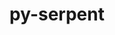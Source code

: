 ---
title: "py-serpent"
layout: cache
categories: [package, develop]
meta: {"versions": ["1.40"], "compilers": ["gcc@=11.4.0", "gcc@=9.4.0", "oneapi@=2023.2.0"], "oss": ["ubuntu20.04"], "platforms": ["linux"], "targets": ["neoverse_v1", "ppc64le", "x86_64_v3"], "stacks": ["e4s", "e4s-neoverse_v1", "e4s-oneapi", "e4s-power", "root"], "num_specs": 23, "num_specs_by_stack": {"root": 23, "e4s-neoverse_v1": 4, "e4s-power": 4, "e4s": 12, "e4s-oneapi": 3}}
spec_details: [{"hash": "i4czq7cbjfinrvpubtkkfbyipr4umqms", "compiler": "gcc@=11.4.0", "versions": ["1.40"], "os": "ubuntu20.04", "platform": "linux", "target": "neoverse_v1", "variants": ["build_system=python_pip"], "stacks": ["root", "e4s-neoverse_v1"], "size": "-", "tarball": "https://binaries.spack.io/develop/build_cache/linux-ubuntu20.04-neoverse_v1/gcc-11.4.0/py-serpent-1.40/linux-ubuntu20.04-neoverse_v1-gcc-11.4.0-py-serpent-1.40-i4czq7cbjfinrvpubtkkfbyipr4umqms.spack"}, {"hash": "hespcdyd66xlzuugc5uhleo4lyrndhmy", "compiler": "gcc@=11.4.0", "versions": ["1.40"], "os": "ubuntu20.04", "platform": "linux", "target": "neoverse_v1", "variants": ["build_system=python_pip"], "stacks": ["root", "e4s-neoverse_v1"], "size": "-", "tarball": "https://binaries.spack.io/develop/build_cache/linux-ubuntu20.04-neoverse_v1/gcc-11.4.0/py-serpent-1.40/linux-ubuntu20.04-neoverse_v1-gcc-11.4.0-py-serpent-1.40-hespcdyd66xlzuugc5uhleo4lyrndhmy.spack"}, {"hash": "byz5djzkfyp5o6isxkktyxe277uzoofl", "compiler": "gcc@=11.4.0", "versions": ["1.40"], "os": "ubuntu20.04", "platform": "linux", "target": "neoverse_v1", "variants": ["build_system=python_pip"], "stacks": ["root", "e4s-neoverse_v1"], "size": "-", "tarball": "https://binaries.spack.io/develop/build_cache/linux-ubuntu20.04-neoverse_v1/gcc-11.4.0/py-serpent-1.40/linux-ubuntu20.04-neoverse_v1-gcc-11.4.0-py-serpent-1.40-byz5djzkfyp5o6isxkktyxe277uzoofl.spack"}, {"hash": "5dqqlqd2vmbznfaueqtzh7civywb4ezl", "compiler": "gcc@=11.4.0", "versions": ["1.40"], "os": "ubuntu20.04", "platform": "linux", "target": "neoverse_v1", "variants": ["build_system=python_pip"], "stacks": ["root", "e4s-neoverse_v1"], "size": "-", "tarball": "https://binaries.spack.io/develop/build_cache/linux-ubuntu20.04-neoverse_v1/gcc-11.4.0/py-serpent-1.40/linux-ubuntu20.04-neoverse_v1-gcc-11.4.0-py-serpent-1.40-5dqqlqd2vmbznfaueqtzh7civywb4ezl.spack"}, {"hash": "m2f2cqrhw7ntjtyn7dcgvrrdyoptw2bo", "compiler": "gcc@=9.4.0", "versions": ["1.40"], "os": "ubuntu20.04", "platform": "linux", "target": "ppc64le", "variants": ["build_system=python_pip"], "stacks": ["root", "e4s-power"], "size": "-", "tarball": "https://binaries.spack.io/develop/build_cache/linux-ubuntu20.04-ppc64le/gcc-9.4.0/py-serpent-1.40/linux-ubuntu20.04-ppc64le-gcc-9.4.0-py-serpent-1.40-m2f2cqrhw7ntjtyn7dcgvrrdyoptw2bo.spack"}, {"hash": "g33h3exd4u2krve7tlva5qnakhy7bewu", "compiler": "gcc@=9.4.0", "versions": ["1.40"], "os": "ubuntu20.04", "platform": "linux", "target": "ppc64le", "variants": ["build_system=python_pip"], "stacks": ["root", "e4s-power"], "size": "-", "tarball": "https://binaries.spack.io/develop/build_cache/linux-ubuntu20.04-ppc64le/gcc-9.4.0/py-serpent-1.40/linux-ubuntu20.04-ppc64le-gcc-9.4.0-py-serpent-1.40-g33h3exd4u2krve7tlva5qnakhy7bewu.spack"}, {"hash": "h2yyrt2qz3xu7wibnq7vf4442ceg7zje", "compiler": "gcc@=9.4.0", "versions": ["1.40"], "os": "ubuntu20.04", "platform": "linux", "target": "ppc64le", "variants": ["build_system=python_pip"], "stacks": ["root", "e4s-power"], "size": "-", "tarball": "https://binaries.spack.io/develop/build_cache/linux-ubuntu20.04-ppc64le/gcc-9.4.0/py-serpent-1.40/linux-ubuntu20.04-ppc64le-gcc-9.4.0-py-serpent-1.40-h2yyrt2qz3xu7wibnq7vf4442ceg7zje.spack"}, {"hash": "hlt24pmavgs3m2ide6eg3e6poztsguiy", "compiler": "gcc@=9.4.0", "versions": ["1.40"], "os": "ubuntu20.04", "platform": "linux", "target": "ppc64le", "variants": ["build_system=python_pip"], "stacks": ["root", "e4s-power"], "size": "-", "tarball": "https://binaries.spack.io/develop/build_cache/linux-ubuntu20.04-ppc64le/gcc-9.4.0/py-serpent-1.40/linux-ubuntu20.04-ppc64le-gcc-9.4.0-py-serpent-1.40-hlt24pmavgs3m2ide6eg3e6poztsguiy.spack"}, {"hash": "psgctpaz4srvw76l5sealcmhmjwoagfe", "compiler": "gcc@=11.4.0", "versions": ["1.40"], "os": "ubuntu20.04", "platform": "linux", "target": "x86_64_v3", "variants": ["build_system=python_pip"], "stacks": ["root", "e4s"], "size": "-", "tarball": "https://binaries.spack.io/develop/build_cache/linux-ubuntu20.04-x86_64_v3/gcc-11.4.0/py-serpent-1.40/linux-ubuntu20.04-x86_64_v3-gcc-11.4.0-py-serpent-1.40-psgctpaz4srvw76l5sealcmhmjwoagfe.spack"}, {"hash": "himvqovidz3dn6jid2pwfr2p7sx3hq2b", "compiler": "gcc@=11.4.0", "versions": ["1.40"], "os": "ubuntu20.04", "platform": "linux", "target": "x86_64_v3", "variants": ["build_system=python_pip"], "stacks": ["root", "e4s"], "size": "-", "tarball": "https://binaries.spack.io/develop/build_cache/linux-ubuntu20.04-x86_64_v3/gcc-11.4.0/py-serpent-1.40/linux-ubuntu20.04-x86_64_v3-gcc-11.4.0-py-serpent-1.40-himvqovidz3dn6jid2pwfr2p7sx3hq2b.spack"}, {"hash": "2ocoppppbz7zfdlfyov4ohp5lncgh4hi", "compiler": "gcc@=11.4.0", "versions": ["1.40"], "os": "ubuntu20.04", "platform": "linux", "target": "x86_64_v3", "variants": ["build_system=python_pip"], "stacks": ["root", "e4s"], "size": "-", "tarball": "https://binaries.spack.io/develop/build_cache/linux-ubuntu20.04-x86_64_v3/gcc-11.4.0/py-serpent-1.40/linux-ubuntu20.04-x86_64_v3-gcc-11.4.0-py-serpent-1.40-2ocoppppbz7zfdlfyov4ohp5lncgh4hi.spack"}, {"hash": "agnumbbvwyos6hf4tkmz4jaksj7vowkk", "compiler": "gcc@=11.4.0", "versions": ["1.40"], "os": "ubuntu20.04", "platform": "linux", "target": "x86_64_v3", "variants": ["build_system=python_pip"], "stacks": ["root", "e4s"], "size": "-", "tarball": "https://binaries.spack.io/develop/build_cache/linux-ubuntu20.04-x86_64_v3/gcc-11.4.0/py-serpent-1.40/linux-ubuntu20.04-x86_64_v3-gcc-11.4.0-py-serpent-1.40-agnumbbvwyos6hf4tkmz4jaksj7vowkk.spack"}, {"hash": "7jp2faammfyrym7ttugataax7pn3n3km", "compiler": "gcc@=11.4.0", "versions": ["1.40"], "os": "ubuntu20.04", "platform": "linux", "target": "x86_64_v3", "variants": ["build_system=python_pip"], "stacks": ["root", "e4s"], "size": "-", "tarball": "https://binaries.spack.io/develop/build_cache/linux-ubuntu20.04-x86_64_v3/gcc-11.4.0/py-serpent-1.40/linux-ubuntu20.04-x86_64_v3-gcc-11.4.0-py-serpent-1.40-7jp2faammfyrym7ttugataax7pn3n3km.spack"}, {"hash": "wfnuefebwmlpteklnskszoltk4ni4amk", "compiler": "gcc@=11.4.0", "versions": ["1.40"], "os": "ubuntu20.04", "platform": "linux", "target": "x86_64_v3", "variants": ["build_system=python_pip"], "stacks": ["root", "e4s"], "size": "-", "tarball": "https://binaries.spack.io/develop/build_cache/linux-ubuntu20.04-x86_64_v3/gcc-11.4.0/py-serpent-1.40/linux-ubuntu20.04-x86_64_v3-gcc-11.4.0-py-serpent-1.40-wfnuefebwmlpteklnskszoltk4ni4amk.spack"}, {"hash": "3mw45cfjup2ezeydv2rugjxlhpcesawm", "compiler": "gcc@=11.4.0", "versions": ["1.40"], "os": "ubuntu20.04", "platform": "linux", "target": "x86_64_v3", "variants": ["build_system=python_pip"], "stacks": ["root", "e4s"], "size": "-", "tarball": "https://binaries.spack.io/develop/build_cache/linux-ubuntu20.04-x86_64_v3/gcc-11.4.0/py-serpent-1.40/linux-ubuntu20.04-x86_64_v3-gcc-11.4.0-py-serpent-1.40-3mw45cfjup2ezeydv2rugjxlhpcesawm.spack"}, {"hash": "exdeu7sbnuom3i2m6bxjvqilypzyamsl", "compiler": "gcc@=11.4.0", "versions": ["1.40"], "os": "ubuntu20.04", "platform": "linux", "target": "x86_64_v3", "variants": ["build_system=python_pip"], "stacks": ["root", "e4s"], "size": "-", "tarball": "https://binaries.spack.io/develop/build_cache/linux-ubuntu20.04-x86_64_v3/gcc-11.4.0/py-serpent-1.40/linux-ubuntu20.04-x86_64_v3-gcc-11.4.0-py-serpent-1.40-exdeu7sbnuom3i2m6bxjvqilypzyamsl.spack"}, {"hash": "lenmhdrulmtzjnf6cyj3nszvfj74pkim", "compiler": "gcc@=11.4.0", "versions": ["1.40"], "os": "ubuntu20.04", "platform": "linux", "target": "x86_64_v3", "variants": ["build_system=python_pip"], "stacks": ["root", "e4s"], "size": "-", "tarball": "https://binaries.spack.io/develop/build_cache/linux-ubuntu20.04-x86_64_v3/gcc-11.4.0/py-serpent-1.40/linux-ubuntu20.04-x86_64_v3-gcc-11.4.0-py-serpent-1.40-lenmhdrulmtzjnf6cyj3nszvfj74pkim.spack"}, {"hash": "n3tafqezbydpczhxkkycivda3ksuowcy", "compiler": "gcc@=11.4.0", "versions": ["1.40"], "os": "ubuntu20.04", "platform": "linux", "target": "x86_64_v3", "variants": ["build_system=python_pip"], "stacks": ["root", "e4s"], "size": "-", "tarball": "https://binaries.spack.io/develop/build_cache/linux-ubuntu20.04-x86_64_v3/gcc-11.4.0/py-serpent-1.40/linux-ubuntu20.04-x86_64_v3-gcc-11.4.0-py-serpent-1.40-n3tafqezbydpczhxkkycivda3ksuowcy.spack"}, {"hash": "le5qltfv32pxks5oiw3zjztdy6exsapj", "compiler": "gcc@=11.4.0", "versions": ["1.40"], "os": "ubuntu20.04", "platform": "linux", "target": "x86_64_v3", "variants": ["build_system=python_pip"], "stacks": ["root", "e4s"], "size": "-", "tarball": "https://binaries.spack.io/develop/build_cache/linux-ubuntu20.04-x86_64_v3/gcc-11.4.0/py-serpent-1.40/linux-ubuntu20.04-x86_64_v3-gcc-11.4.0-py-serpent-1.40-le5qltfv32pxks5oiw3zjztdy6exsapj.spack"}, {"hash": "tjrwvbiaghod5fvqp5ajlwilqlsuxexw", "compiler": "gcc@=11.4.0", "versions": ["1.40"], "os": "ubuntu20.04", "platform": "linux", "target": "x86_64_v3", "variants": ["build_system=python_pip"], "stacks": ["root", "e4s"], "size": "-", "tarball": "https://binaries.spack.io/develop/build_cache/linux-ubuntu20.04-x86_64_v3/gcc-11.4.0/py-serpent-1.40/linux-ubuntu20.04-x86_64_v3-gcc-11.4.0-py-serpent-1.40-tjrwvbiaghod5fvqp5ajlwilqlsuxexw.spack"}, {"hash": "6h7fy2v3hcjoywoxdgvnbnqhq4qhnegv", "compiler": "oneapi@=2023.2.0", "versions": ["1.40"], "os": "ubuntu20.04", "platform": "linux", "target": "x86_64_v3", "variants": ["build_system=python_pip"], "stacks": ["root", "e4s-oneapi"], "size": "-", "tarball": "https://binaries.spack.io/develop/build_cache/linux-ubuntu20.04-x86_64_v3/oneapi-2023.2.0/py-serpent-1.40/linux-ubuntu20.04-x86_64_v3-oneapi-2023.2.0-py-serpent-1.40-6h7fy2v3hcjoywoxdgvnbnqhq4qhnegv.spack"}, {"hash": "bx6lcpmzjn2gkaezytddqloc23nvy45m", "compiler": "oneapi@=2023.2.0", "versions": ["1.40"], "os": "ubuntu20.04", "platform": "linux", "target": "x86_64_v3", "variants": ["build_system=python_pip"], "stacks": ["root", "e4s-oneapi"], "size": "-", "tarball": "https://binaries.spack.io/develop/build_cache/linux-ubuntu20.04-x86_64_v3/oneapi-2023.2.0/py-serpent-1.40/linux-ubuntu20.04-x86_64_v3-oneapi-2023.2.0-py-serpent-1.40-bx6lcpmzjn2gkaezytddqloc23nvy45m.spack"}, {"hash": "xv6ptglaqff2rxglvqgtq6vyjc3smbtp", "compiler": "oneapi@=2023.2.0", "versions": ["1.40"], "os": "ubuntu20.04", "platform": "linux", "target": "x86_64_v3", "variants": ["build_system=python_pip"], "stacks": ["root", "e4s-oneapi"], "size": "-", "tarball": "https://binaries.spack.io/develop/build_cache/linux-ubuntu20.04-x86_64_v3/oneapi-2023.2.0/py-serpent-1.40/linux-ubuntu20.04-x86_64_v3-oneapi-2023.2.0-py-serpent-1.40-xv6ptglaqff2rxglvqgtq6vyjc3smbtp.spack"}]
---